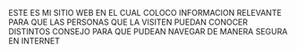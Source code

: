ESTE ES MI SITIO WEB EN EL CUAL COLOCO INFORMACION RELEVANTE PARA QUE LAS PERSONAS QUE LA VISITEN PUEDAN CONOCER DISTINTOS CONSEJO PARA QUE PUDEAN NAVEGAR DE MANERA SEGURA EN INTERNET  
